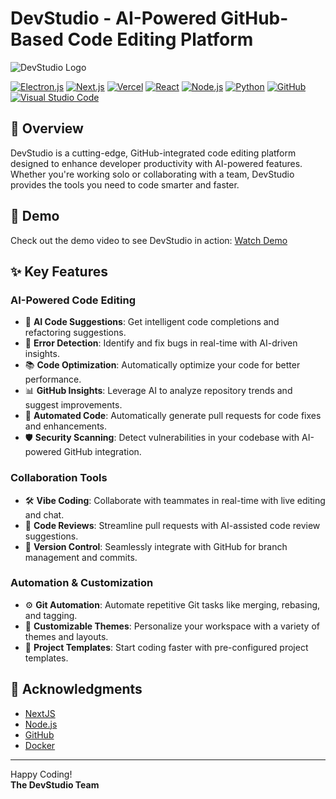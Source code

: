 # DevStudio - AI-Powered GitHub-Based Code Editing Platform

![DevStudio Logo](LOGO/DevStudioLogo.png)

[![Electron.js](https://img.shields.io/badge/Electron.js-47848F?style=flat&logo=electron&logoColor=white)](https://www.electronjs.org/)
[![Next.js](https://img.shields.io/badge/Next.js-000000?style=flat&logo=next.js&logoColor=white)](https://nextjs.org/)
[![Vercel](https://img.shields.io/badge/Vercel-000000?style=flat&logo=vercel&logoColor=white)](https://vercel.com/)
[![React](https://img.shields.io/badge/React-20232A?style=flat&logo=react&logoColor=61DAFB)](https://reactjs.org/)
[![Node.js](https://img.shields.io/badge/Node.js-43853D?style=flat&logo=node.js&logoColor=white)](https://nodejs.org/)
[![Python](https://img.shields.io/badge/Python-3776AB?style=flat&logo=python&logoColor=white)](https://www.python.org/)
[![GitHub](https://img.shields.io/badge/GitHub-181717?style=flat&logo=github&logoColor=white)](https://github.com/)
[![Visual Studio Code](https://img.shields.io/badge/VSCode-0078D4?style=flat&logo=visual-studio-code&logoColor=white)](https://code.visualstudio.com/)

## 📝 Overview

DevStudio is a cutting-edge, GitHub-integrated code editing platform designed to enhance developer productivity with AI-powered features. Whether you're working solo or collaborating with a team, DevStudio provides the tools you need to code smarter and faster.

## 🎥 Demo

Check out the demo video to see DevStudio in action: [Watch Demo](https://res.cloudinary.com/dtykfxrql/video/upload/v1744085710/demo_q1fsxu.mp4)

## ✨ Key Features
### AI-Powered Code Editing
- 🤖 **AI Code Suggestions**: Get intelligent code completions and refactoring suggestions.
- 🧠 **Error Detection**: Identify and fix bugs in real-time with AI-driven insights.
- 📚 **Code Optimization**: Automatically optimize your code for better performance.
- 📊 **GitHub Insights**: Leverage AI to analyze repository trends and suggest improvements.
- 🔄 **Automated Code**: Automatically generate pull requests for code fixes and enhancements.
- 🛡️ **Security Scanning**: Detect vulnerabilities in your codebase with AI-powered GitHub integration.

### Collaboration Tools
- 🛠️ **Vibe Coding**: Collaborate with teammates in real-time with live editing and chat.
- 💬 **Code Reviews**: Streamline pull requests with AI-assisted code review suggestions.
- 🔄 **Version Control**: Seamlessly integrate with GitHub for branch management and commits.

### Automation & Customization
- ⚙️ **Git Automation**: Automate repetitive Git tasks like merging, rebasing, and tagging.
- 🎨 **Customizable Themes**: Personalize your workspace with a variety of themes and layouts.
- 📂 **Project Templates**: Start coding faster with pre-configured project templates.



## 🙏 Acknowledgments

- [NextJS](https://nextjs.org/)
- [Node.js](https://nodejs.org/)
- [GitHub](https://github.com/)
- [Docker](https://www.docker.com/)

---

Happy Coding!  
**The DevStudio Team**




